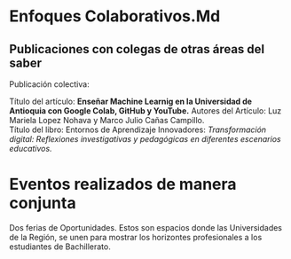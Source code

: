 # Enfoques Colaborativos.Md  

## Publicaciones con colegas de otras áreas del saber  

Publicación colectiva: 

Título del artículo: **Enseñar Machine Learnig en la Universidad de Antioquia con Google Colab, GitHub y YouTube.**
Autores del Artículo: Luz Mariela Lopez Nohava y Marco Julio Cañas Campillo.  
Título del libro: Entornos de Aprendizaje Innovadores: *Transformación digital: Reflexiones investigativas y 
                  pedagógicas en diferentes escenarios educativos.* 



# Eventos realizados de manera conjunta 

Dos ferias de Oportunidades. 
Estos son espacios donde las Universidades de la Región, se unen para mostrar los horizontes profesionales a los 
estudiantes de Bachillerato. 


